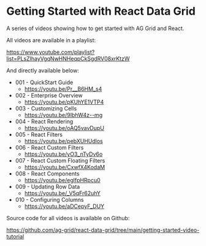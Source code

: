 # Getting Started with React Data Grid

A series of videos showing how to get started with AG Grid and React.

All videos are available in a playlist:

https://www.youtube.com/playlist?list=PLsZlhayVgqNwHNHeqpCkSgdRV08xrKtzW

And directly available below:

- 001 - QuickStart Guide
    - https://youtu.be/Pr__B6HM_s4 
- 002 - Enterprise Overview
    - https://youtu.be/pKUhYE1VTP4
- 003 - Customizing Cells
    - https://youtu.be/9IbhW4z--mg
- 004 - React Rendering
    - https://youtu.be/oAQ5vavDupU
- 005 - React Filters
    - https://youtu.be/pebXUHUdlos
- 006 - React Custom Filters
    - https://youtu.be/yO3_nTyDv6o
- 007 - React Custom Floating Filters
    - https://youtu.be/CxwfX4KodaM
- 008 - React Components
    - https://youtu.be/eglfpHRpcu0
- 009 - Updating Row Data
    - https://youtu.be/_V5qFr62uhY
- 010 - Configuring Columns
    - https://youtu.be/aDCepyF_DUY

Source code for all videos is available on Github:

https://github.com/ag-grid/react-data-grid/tree/main/getting-started-video-tutorial